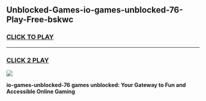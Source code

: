 
## Unblocked-Games-io-games-unblocked-76-Play-Free-bskwc
<h3>
<a href="https://premium76.site?title=io-games-unblocked-76&ref=20A">CLICK TO PLAY</a></h3>
<hr>

<h3>
<a href="https://premium76.site?title=io-games-unblocked-76&ref=20A">CLICK 2 PLAY</a>
  
</h3>

<a href="https://premium76.site?title=io-games-unblocked-76&ref=20A"><img src="https://clearcache.store/games.png"></a>


**io-games-unblocked-76 games unblocked: Your Gateway to Fun and Accessible Online Gaming**

